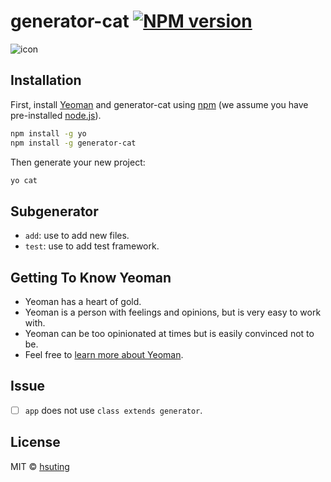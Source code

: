 # generator-cat [![NPM version][npm-image]][npm-url]

![icon](http://hsuting.github.io/img/icon.svg)

## Installation

First, install [Yeoman](http://yeoman.io) and generator-cat using [npm](https://www.npmjs.com/) (we assume you have pre-installed [node.js](https://nodejs.org/)).

```bash
npm install -g yo
npm install -g generator-cat
```

Then generate your new project:

```bash
yo cat
```

## Subgenerator
- `add`: use to add new files.
- `test`: use to add test framework.

## Getting To Know Yeoman

 * Yeoman has a heart of gold.
 * Yeoman is a person with feelings and opinions, but is very easy to work with.
 * Yeoman can be too opinionated at times but is easily convinced not to be.
 * Feel free to [learn more about Yeoman](http://yeoman.io/).

## Issue
- [ ] `app` does not use `class extends generator`.

## License

MIT © [hsuting](hsuting.com)


[npm-image]: https://badge.fury.io/js/generator-cat.svg
[npm-url]: https://npmjs.org/package/generator-cat
